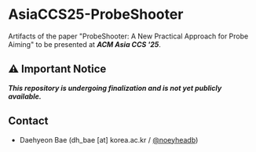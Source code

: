 # AsiaCCS25-ProbeShooter
Artifacts of the paper "ProbeShooter: A New Practical Approach for Probe Aiming" to be presented at ***ACM Asia CCS '25***.

## ⚠ Important Notice
***This repository is undergoing finalization and is not yet publicly available.***

## Contact
- Daehyeon Bae (dh_bae [at] korea.ac.kr / [@noeyheadb](https://github.com/noeyheadb))
